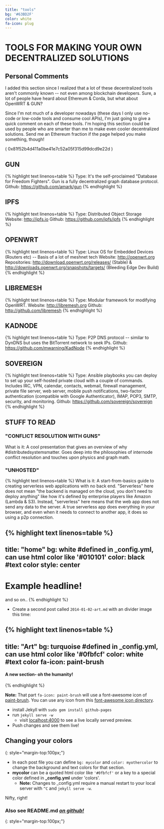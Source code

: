 ```yaml
---
title: "tools"
bg: '#63BD2F'
color: white
fa-icon: plug
---
```



# TOOLS FOR MAKING YOUR OWN DECENTRALIZED SOLUTIONS
## Personal Comments
I added this section since I realized that a lot of these decentralized tools aren't commonly known -- not even among blockchain developers. Sure, a lot of people have heard about Ethereum & Corda, but what about OpenWRT & GUN? 

Since I'm not much of a developer nowadays (these days I only use no-code or low-code tools and consume cool APIs), I'm just going to give a quick comment on each of these tools. I'm hoping this section could be used by people who are smarter than me to make even cooler decentralized solutions. Send me an Ethereum fraction if the page helped you make something, though! 

( 0x81f52b4d411a0be41e7c52a05f315d99dcd9e22d )

## GUN
{% highlight text linenos=table %}
Type: It's the self-proclaimed "Database for Freedom Fighters". Gun is a fully decentralized graph database protocol.
Github: https://github.com/amark/gun
{% endhighlight %}

## IPFS
{% highlight text linenos=table %}
Type: Distributed Object Storage
Website: http://ipfs.io
Github: https://github.com/ipfs/ipfs
{% endhighlight %}

## OPENWRT
{% highlight text linenos=table %}
Type: Linux OS for Embedded Devices (Routers etc) -- Basis of a lot of meshnet tech
Website: http://openwrt.org
Repositories: http://download.openwrt.org/releases/ (Stable)  & http://downloads.openwrt.org/snapshots/targets/ (Bleeding Edge Dev Build)
{% endhighlight %}

## LIBREMESH
{% highlight text linenos=table %}
Type: Modular framework for modifying OpenWRT.
Website: http://libremesh.org
Github: http://github.com/libremesh
{% endhighlight %}

## KADNODE
{% highlight text linenos=table %}
Type: P2P DNS protocol -- similar to DynDNS but uses the BitTorrent network to seek IPs. 
Github: https://github.com/mwarning/KadNode
{% endhighlight %}

## SOVEREIGN
{% highlight text linenos=table %}
Type: Ansible playbooks you can deploy to set up your self-hosted private cloud with a couple of commands. Includes IRC, VPN, calendar, contacts, webmail, firewall management, private file server, web server, mobile push notifications, two-factor authentication (compatible with Google Authenticator), IMAP, POP3, SMTP, security, and monitoring.
Github: https://github.com/sovereign/sovereign
{% endhighlight %}

## STUFF TO READ
### "CONFLICT RESOLUTION WITH GUNS"
What is it: A cool presentation that gives an overview of why #distributedsystemsmatter. Goes deep into the philosophies of internode conflict resolution and touches upon physics and graph math.

### "UNHOSTED"
{% highlight text linenos=table %}
What is it: A start-from-basics guide to creating serverless web applications with no back end. "Serverless" here does not mean "the backend is managed on the cloud, you don't need to deploy anything" like how it's defined by enterprise players like Amazon (Lambda & S3). Instead, "serverless" here means that the web app does not send any data to the server. A true serverless app does everything in your browser, and even when it needs to connect to another app, it does so using a p2p connection.




{% highlight text linenos=table %}
---
title: "home"
bg: white     #defined in _config.yml, can use html color like '#010101'
color: black  #text color
style: center
---

# Example headline!
and so on..
{% endhighlight %}

- Create a second post called `2014-01-02-art.md` with an divider image this time:

{% highlight text linenos=table %}
---
title: "Art"
bg: turquoise  #defined in _config.yml, can use html color like '#0fbfcf'
color: white   #text color
fa-icon: paint-brush
---

#### A new section- oh the humanity!
{% endhighlight %}

**Note:** That part `fa-icon: paint-brush` will use a font-awesome icon of [paint-brush](http://fortawesome.github.io/Font-Awesome/icon/paint-brush/). You can use any icon from this [font-awesome icon directory](http://fortawesome.github.io/Font-Awesome/icons/).

- install Jekyll with `sudo gem install github-pages`
- run `jekyll serve -w`
  - visit [localhost:4000](http://localhost:4000) to see a live locally served preview.
- Push changes and see them live!




## **Changing your colors**
{: style="margin-top:100px;"}

- In each post file you can define `bg: mycolor` and `color: myothercolor` to change the background and text colors for that section.
- **mycolor** can be a quoted html color like `'#0fbfcf'` or a key to a special color defined in **_config.yml** under 'colors'.
  - **Note:** Changes to _config.yml require a manual restart to your local server with `^C` and `jekyll serve -w`.

Nifty, right!



### Also see **README.md** [*on github!*](https://github.com/t413/SinglePaged#usage)
{: style="margin-top:100px;"}


